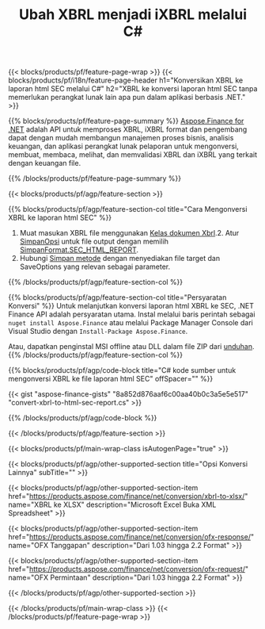 ﻿---
title: Ubah XBRL menjadi iXBRL melalui C#
description: Kode contoh untuk konversi XBRL ke laporan html SEC C#. Gunakan API kode contoh untuk berkas XBRL kumpulan ke konversi laporan html SEC dalam aplikasi berbasis .NET. 
url: /id/net/conversion/xbrl-to-sec-html-report/
family: finance
platformtag: net
feature: convert
informat: XBRL
outformat: HTML
otherformats: XLSX
---
{{< blocks/products/pf/feature-page-wrap >}}
{{< blocks/products/pf/i18n/feature-page-header h1="Konversikan XBRL ke laporan html SEC melalui C#" h2="XBRL ke konversi laporan html SEC tanpa memerlukan perangkat lunak lain apa pun dalam aplikasi berbasis .NET." >}}

{{% blocks/products/pf/feature-page-summary %}}
[Aspose.Finance for .NET](https://products.aspose.com/finance/net/) adalah API untuk memproses XBRL, iXBRL format dan pengembang dapat dengan mudah membangun manajemen proses bisnis, analisis keuangan, dan aplikasi perangkat lunak pelaporan untuk mengonversi, membuat, membaca, melihat, dan memvalidasi XBRL dan iXBRL yang terkait dengan keuangan file. 

{{% /blocks/products/pf/feature-page-summary %}}

{{< blocks/products/pf/agp/feature-section >}}

{{% blocks/products/pf/agp/feature-section-col title="Cara Mengonversi XBRL ke laporan html SEC" %}}
1. Muat masukan XBRL file menggunakan [Kelas dokumen Xbrl](https://apireference.aspose.com/finance/net/aspose.finance.xbrl/xbrldocument).2. Atur [SimpanOpsi](https://apireference.aspose.com/finance/net/aspose.finance.xbrl/saveoptions) untuk file output dengan memilih [SimpanFormat.SEC_HTML_REPORT](https://apireference.aspose.com/finance/net/aspose.finance.xbrl/saveformat).
3. Hubungi [Simpan metode](https://apireference.aspose.com/finance/net/aspose.finance.xbrl.xbrldocument/save/methods/2) dengan menyediakan file target dan SaveOptions yang relevan sebagai parameter.

{{% /blocks/products/pf/agp/feature-section-col %}}

{{% blocks/products/pf/agp/feature-section-col title="Persyaratan Konversi" %}}
Untuk melanjutkan konversi laporan html XBRL ke SEC, .NET Finance API adalah persyaratan utama. Instal melalui baris perintah sebagai ```nuget install Aspose.Finance``` atau melalui Package Manager Console dari Visual Studio dengan ```Install-Package Aspose.Finance```.

Atau, dapatkan penginstal MSI offline atau DLL dalam file ZIP dari [unduhan](https://downloads.aspose.com/finance/net).
{{% /blocks/products/pf/agp/feature-section-col %}}

{{% blocks/products/pf/agp/code-block title="C# kode sumber untuk mengonversi XBRL ke file laporan html SEC" offSpacer="" %}}

{{< gist "aspose-finance-gists" "8a852d876aaf6c00aa40b0c3a5e5e517" "convert-xbrl-to-html-sec-report.cs" >}}

{{% /blocks/products/pf/agp/code-block %}}

{{< /blocks/products/pf/agp/feature-section >}}

{{< blocks/products/pf/main-wrap-class isAutogenPage="true" >}}

{{< blocks/products/pf/agp/other-supported-section title="Opsi Konversi Lainnya" subTitle="" >}}

{{< blocks/products/pf/agp/other-supported-section-item href="https://products.aspose.com/finance/net/conversion/xbrl-to-xlsx/" name="XBRL ke XLSX" description="Microsoft Excel Buka XML Spreadsheet" >}}

{{< blocks/products/pf/agp/other-supported-section-item href="https://products.aspose.com/finance/net/conversion/ofx-response/" name="OFX Tanggapan" description="Dari 1.03 hingga 2.2 Format" >}}

{{< blocks/products/pf/agp/other-supported-section-item href="https://products.aspose.com/finance/net/conversion/ofx-request/" name="OFX Permintaan" description="Dari 1.03 hingga 2.2 Format" >}}

{{< /blocks/products/pf/agp/other-supported-section >}}

{{< /blocks/products/pf/main-wrap-class >}}
{{< /blocks/products/pf/feature-page-wrap >}}